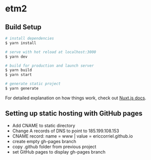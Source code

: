 # etm2

## Build Setup

```bash
# install dependencies
$ yarn install

# serve with hot reload at localhost:3000
$ yarn dev

# build for production and launch server
$ yarn build
$ yarn start

# generate static project
$ yarn generate
```

For detailed explanation on how things work, check out [Nuxt.js docs](https://nuxtjs.org).

## Setting up static hosting with GitHub pages
- Add CNAME to static directory
- Change A records of DNS to point to 185.199.108.153
- CNAME record: name = www | value = ericcorriel.github.io
- create empty gh-pages branch
- copy .github folder from previous project
- set GitHub pages to display gh-pages branch


